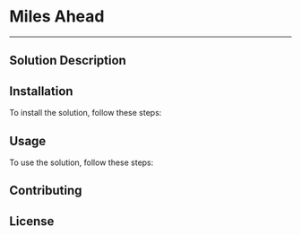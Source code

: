 # Miles Ahead

---

## Solution Description

## Installation

To install the solution, follow these steps:

## Usage

To use the solution, follow these steps:

## Contributing

## License

